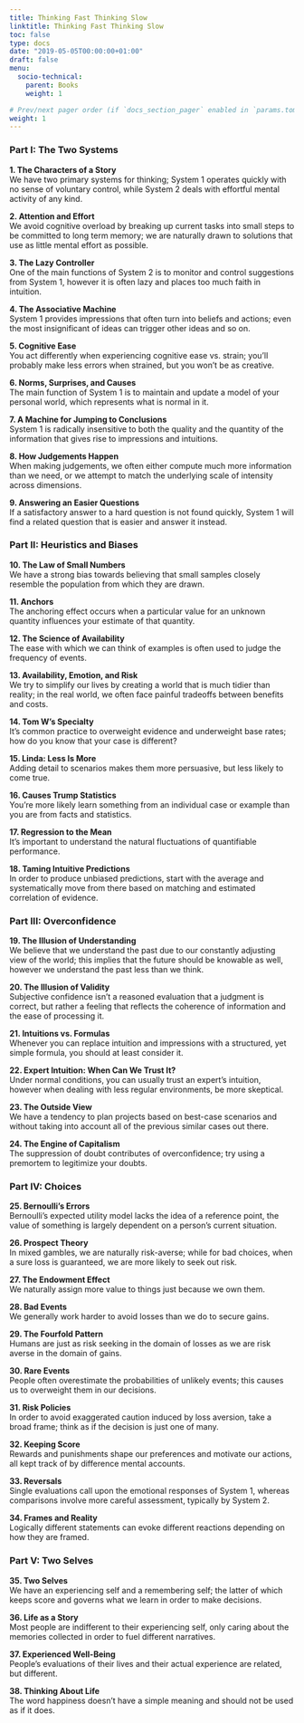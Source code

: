 ```yaml
---
title: Thinking Fast Thinking Slow
linktitle: Thinking Fast Thinking Slow
toc: false
type: docs
date: "2019-05-05T00:00:00+01:00"
draft: false
menu:
  socio-technical:
    parent: Books
    weight: 1

# Prev/next pager order (if `docs_section_pager` enabled in `params.toml`)
weight: 1
---
```


### Part I: The Two Systems

**1. The Characters of a Story**  
We have two primary systems for thinking; System 1 operates quickly with no sense of voluntary control, while System 2 deals with effortful mental activity of any kind.

**2. Attention and Effort**  
We avoid cognitive overload by breaking up current tasks into small steps to be committed to long term memory; we are naturally drawn to solutions that use as little mental effort as possible.

**3. The Lazy Controller**  
One of the main functions of System 2 is to monitor and control suggestions from System 1, however it is often lazy and places too much faith in intuition.

**4. The Associative Machine**  
System 1 provides impressions that often turn into beliefs and actions; even the most insignificant of ideas can trigger other ideas and so on.

**5. Cognitive Ease**  
You act differently when experiencing cognitive ease vs. strain; you’ll probably make less errors when strained, but you won’t be as creative.

**6. Norms, Surprises, and Causes**  
The main function of System 1 is to maintain and update a model of your personal world, which represents what is normal in it.

**7. A Machine for Jumping to Conclusions**  
System 1 is radically insensitive to both the quality and the quantity of the information that gives rise to impressions and intuitions.

**8. How Judgements Happen**  
When making judgements, we often either compute much more information than we need, or we attempt to match the underlying scale of intensity across dimensions.

**9. Answering an Easier Questions**  
If a satisfactory answer to a hard question is not found quickly, System 1 will find a related question that is easier and answer it instead.


### Part II: Heuristics and Biases

**10. The Law of Small Numbers**  
We have a strong bias towards believing that small samples closely resemble the population from which they are drawn.

**11. Anchors**  
The anchoring effect occurs when a particular value for an unknown quantity influences your estimate of that quantity.

**12. The Science of Availability**  
The ease with which we can think of examples is often used to judge the frequency of events.

**13. Availability, Emotion, and Risk**  
We try to simplify our lives by creating a world that is much tidier than reality; in the real world, we often face painful tradeoffs between benefits and costs.

**14. Tom W’s Specialty**  
It’s common practice to overweight evidence and underweight base rates; how do you know that your case is different?

**15. Linda: Less Is More**  
Adding detail to scenarios makes them more persuasive, but less likely to come true.

**16. Causes Trump Statistics**  
You’re more likely learn something from an individual case or example than you are from facts and statistics.

**17. Regression to the Mean**  
It’s important to understand the natural fluctuations of quantifiable performance.

**18. Taming Intuitive Predictions**  
In order to produce unbiased predictions, start with the average and systematically move from there based on matching and estimated correlation of evidence.

### Part III: Overconfidence

**19. The Illusion of Understanding**  
We believe that we understand the past due to our constantly adjusting view of the world; this implies that the future should be knowable as well, however we understand the past less than we think.

**20. The Illusion of Validity**  
Subjective confidence isn’t a reasoned evaluation that a judgment is correct, but rather a feeling that reflects the coherence of information and the ease of processing it.

**21. Intuitions vs. Formulas**  
Whenever you can replace intuition and impressions with a structured, yet simple formula, you should at least consider it.

**22. Expert Intuition: When Can We Trust It?**  
Under normal conditions, you can usually trust an expert’s intuition, however when dealing with less regular environments, be more skeptical.

**23. The Outside View**  
We have a tendency to plan projects based on best-case scenarios and without taking into account all of the previous similar cases out there.

**24. The Engine of Capitalism**  
The suppression of doubt contributes of overconfidence; try using a premortem to legitimize your doubts.

### Part IV: Choices

**25. Bernoulli’s Errors**  
Bernoulli’s expected utility model lacks the idea of a reference point, the value of something is largely dependent on a person’s current situation.

**26. Prospect Theory**  
In mixed gambles, we are naturally risk-averse; while for bad choices, when a sure loss is guaranteed, we are more likely to seek out risk.

**27. The Endowment Effect**  
We naturally assign more value to things just because we own them.

**28. Bad Events**  
We generally work harder to avoid losses than we do to secure gains.

**29. The Fourfold Pattern**  
Humans are just as risk seeking in the domain of losses as we are risk averse in the domain of gains.

**30. Rare Events**  
People often overestimate the probabilities of unlikely events; this causes us to overweight them in our decisions.

**31. Risk Policies**  
In order to avoid exaggerated caution induced by loss aversion, take a broad frame; think as if the decision is just one of many.

**32. Keeping Score**  
Rewards and punishments shape our preferences and motivate our actions, all kept track of by difference mental accounts.

**33. Reversals**  
Single evaluations call upon the emotional responses of System 1, whereas comparisons involve more careful assessment, typically by System 2.

**34. Frames and Reality**  
Logically different statements can evoke different reactions depending on how they are framed.

### Part V: Two Selves

**35. Two Selves**  
We have an experiencing self and a remembering self; the latter of which keeps score and governs what we learn in order to make decisions.

**36. Life as a Story**  
Most people are indifferent to their experiencing self, only caring about the memories collected in order to fuel different narratives.

**37. Experienced Well-Being**  
People’s evaluations of their lives and their actual experience are related, but different.

**38. Thinking About Life**  
The word happiness doesn’t have a simple meaning and should not be used as if it does.